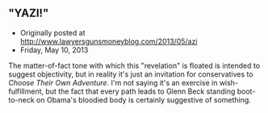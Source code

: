 ## "YAZI!"

 * Originally posted at http://www.lawyersgunsmoneyblog.com/2013/05/azi
 * Friday, May 10, 2013

The matter-of-fact tone with which this "revelation" is floated is intended to suggest objectivity, but in reality it's just an invitation for conservatives to _Choose Their Own Adventure_. I'm not saying it's an exercise in wish-fulfillment, but the fact that every path leads to Glenn Beck standing boot-to-neck on Obama's bloodied body is certainly suggestive of something.